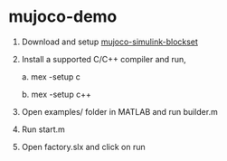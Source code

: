 # mujoco-demo

1. Download and setup [mujoco-simulink-blockset](https://github.com/mathworks-robotics/mujoco-simulink-blockset)
2. Install a supported C/C++ compiler and run,

    a. mex -setup c
   
    b. mex -setup c++
4. Open examples/ folder in MATLAB and run builder.m
5. Run start.m
6. Open factory.slx and click on run
